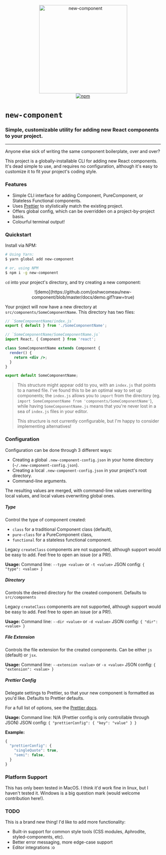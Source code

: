 <p align="center">
  <img src="https://github.com/joshwcomeau/new-component/blob/master/docs/logo.png?raw=true" width="285" height="285" alt="new-component">
  <br>
  <a href="https://www.npmjs.org/package/new-component"><img src="https://img.shields.io/npm/v/new-component.svg?style=flat" alt="npm"></a>
</p>

# `new-component`
### Simple, customizable utility for adding new React components to your project.

------

Anyone else sick of writing the same component boilerplate, over and over?

This project is a globally-installable CLI for adding new React components. It's dead simple to use, and requires no configuration, although it's easy to customize it to fit your project's coding style.

### Features
- Simple CLI interface for adding Component, PureComponent, or Stateless Functional components.
- Uses [Prettier](https://github.com/prettier/prettier) to stylistically match the existing project.
- Offers global config, which can be overridden on a project-by-project basis.
- Colourful terminal output!


### Quickstart

Install via NPM:

```bash
# Using Yarn:
$ yarn global add new-component

# or, using NPM
$ npm i -g new-component
```

`cd` into your project's directory, and try creating a new component:

<center>
![demo](https://github.com/joshwcomeau/new-component/blob/master/docs/demo.gif?raw=true)
</center>

Your project will now have a new directory at `src/components/SomeComponentName`. This directory has two files:

```jsx
// `SomeComponentName/index.js`
export { default } from './SomeComponentName';
```

```jsx
// `SomeComponentName/SomeComponentName.js`
import React, { Component } from 'react';

class SomeComponentName extends Component {
  render() {
    return <div />;
  }
}

export default SomeComponentName;
```

> This structure might appear odd to you, with an `index.js` that points to a named file. I've found this to be an optimal way to set up components; the `index.js` allows you to `import` from the directory (eg. `import SomeComponentName from 'components/SomeComponentName'`), while having `SomeComponentName.js` means that you're never lost in a sea of `index.js` files in your editor.
>
> This structure is not currently configurable, but I'm happy to consider implementing alternatives!



### Configuration

Configuration can be done through 3 different ways:

- Creating a global `.new-component-config.json` in your home directory (`~/.new-component-config.json`).
- Creating a local `.new-component-config.json` in your project's root directory.
- Command-line arguments.

The resulting values are merged, with command-line values overwriting local values, and local values overwriting global ones.


##### Type

Control the type of component created:
- `class` for a traditional Component class (default),
- `pure-class` for a PureComponent class,
- `functional` for a stateless functional component.

Legacy `createClass` components are not supported, although support would be easy to add. Feel free to open an issue (or a PR!).

**Usage:**
Command line: `--type <value>` or `-t <value>`
JSON config: `{ "type": <value> }`


##### Directory

Controls the desired directory for the created component. Defaults to `src/components`

Legacy `createClass` components are not supported, although support would be easy to add. Feel free to open an issue (or a PR!).

**Usage:**
Command line: `--dir <value>` or `-d <value>`
JSON config: `{ "dir": <value> }`

##### File Extension

Controls the file extension for the created components. Can be either `js` (default) or `jsx`.

**Usage:**
Command line: `--extension <value>` or `-x <value>`
JSON config: `{ "extension": <value> }`

##### Prettier Config

Delegate settings to Prettier, so that your new component is formatted as you'd like. Defaults to Prettier defaults.

For a full list of options, see the [Prettier docs](https://github.com/prettier/prettier#options).

**Usage:**
Command line: N/A (Prettier config is only controllable through JSON)
JSON config: `{ "prettierConfig": { "key": "value" } }`

**Example:**

```js
{
  "prettierConfig": {
    "singleQuote": true,
    "semi": false,
  }
}
```


### Platform Support
This has only been tested in MacOS. I think it'd work fine in linux, but I haven't tested it. Windows is a big question mark (would welcome contribution here!).


### TODO

This is a brand new thing! I'd like to add more functionality:

- Built-in support for common style tools (CSS modules, Aphrodite, styled-components, etc).
- Better error messaging, more edge-case support
- Editor integrations :o
